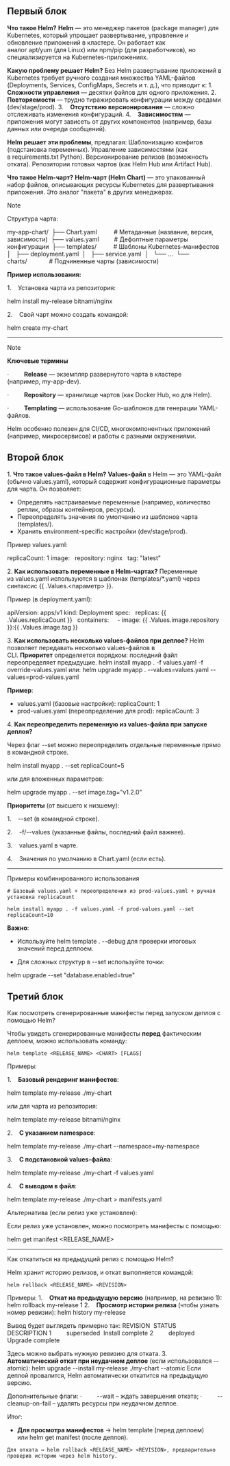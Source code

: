 ## Первый блок

**Что такое Helm?**
**Helm** — это менеджер пакетов (package manager) для Kubernetes, который упрощает развертывание, управление и обновление приложений в кластере. Он работает как аналог apt/yum (для Linux) или npm/pip (для разработчиков), но специализируется на Kubernetes-приложениях.

**Какую проблему решает Helm?**
Без Helm развертывание приложений в Kubernetes требует ручного создания множества YAML-файлов (Deployments, Services, ConfigMaps, Secrets и т. д.), что приводит к:
1.    **Сложности управления** — десятки файлов для одного приложения.
2.    **Повторяемости** — трудно тиражировать конфигурации между средами (dev/stage/prod).
3.    **Отсутствию версионирования** — сложно отслеживать изменения конфигураций.
4.    **Зависимостям** — приложения могут зависеть от других компонентов (например, базы данных или очереди сообщений).

**Helm решает эти проблемы**, предлагая:
    Шаблонизацию конфигов (подстановка переменных).
    Управление зависимостями (как в requirements.txt Python).
    Версионирование релизов (возможность отката).
    Репозитории готовых чартов (как Helm Hub или Artifact Hub).

**Что такое Helm-чарт?**
**Helm-чарт (Helm Chart)** — это упакованный набор файлов, описывающих ресурсы Kubernetes для развертывания приложения. Это аналог "пакета" в других менеджерах.

> [!NOTE]
> Структура чарта:
> 
> my-app-chart/ 
> ├── Chart.yaml          # Метаданные (название, версия, зависимости) 
> ├── values.yaml         # Дефолтные параметры конфигурации 
> ├── templates/          # Шаблоны Kubernetes-манифестов 
> │   ├── deployment.yaml 
> │   ├── service.yaml 
> │   └── ... 
> └── charts/             # Подчиненные чарты (зависимости) 
> 
> **Пример использования:**
> 
> 1.    Установка чарта из репозитория:
> 
> helm install my-release bitnami/nginx
> 
> 2.    Свой чарт можно создать командой:
> 
> helm create my-chart

---

> [!NOTE]
> **Ключевые термины**
> 
> ·         **Release** — экземпляр развернутого чарта в кластере (например, my-app-dev).
> 
> ·         **Repository** — хранилище чартов (как Docker Hub, но для Helm).
> 
> ·         **Templating** — использование Go-шаблонов для генерации YAML-файлов.
> 
> Helm особенно полезен для CI/CD, многокомпонентных приложений (например, микросервисов) и работы с разными окружениями.
## Второй блок

1. **Что такое values-файл в Helm?**
**Values-файл** в Helm — это YAML-файл (обычно values.yaml), который содержит конфигурационные параметры для чарта. Он позволяет:
- Определять настраиваемые переменные (например, количество реплик, образы контейнеров, ресурсы).
- Переопределять значения по умолчанию из шаблонов чарта (templates/).
- Хранить environment-specific настройки (dev/stage/prod).

Пример values.yaml:

replicaCount: 1
image:
  repository: nginx
  tag: "latest"

2. **Как использовать переменные в Helm-чартах?**
Переменные из values.yaml используются в шаблонах (templates/*.yaml) через синтаксис {{ .Values.<параметр> }}.

Пример (в deployment.yaml):

apiVersion: apps/v1
kind: Deployment
spec:
  replicas: {{ .Values.replicaCount }}
  containers:
    - image: {{ .Values.image.repository }}:{{ .Values.image.tag }}

3. **Как использовать несколько values-файлов при деплое?**
Helm позволяет передавать несколько values-файлов в CLI. **Приоритет** определяется порядком: последний файл переопределяет предыдущие.
helm install myapp . -f values.yaml -f override-values.yaml
или:
helm upgrade myapp . --values=values.yaml --values=prod-values.yaml

**Пример**:
- values.yaml (базовые настройки):
replicaCount: 1
- prod-values.yaml (переопределение для prod):
replicaCount: 3

4. **Как переопределить переменную из values-файла при запуске деплоя?**

Через флаг --set можно переопределить отдельные переменные прямо в командной строке.

helm install myapp . --set replicaCount=5

или для вложенных параметров:

helm upgrade myapp . --set image.tag="v1.2.0"

**Приоритеты** (от высшего к низшему):

1.    --set (в командной строке).

2.    -f/--values (указанные файлы, последний файл важнее).

3.    values.yaml в чарте.

4.    Значения по умолчанию в Chart.yaml (если есть).

---

Примеры комбинированного использования

```
# Базовый values.yaml + переопределения из prod-values.yaml + ручная установка replicaCount

helm install myapp . -f values.yaml -f prod-values.yaml --set replicaCount=10
```

**Важно**:

- Используйте helm template . --debug для проверки итоговых значений перед деплоем.

- Для сложных структур в --set используйте точки:

helm upgrade --set "database.enabled=true"

## Третий блок

Как посмотреть сгенерированные манифесты перед запуском деплоя с помощью Helm?

Чтобы увидеть сгенерированные манифесты **перед** фактическим деплоем, можно использовать команду:

```
helm template <RELEASE_NAME> <CHART> [FLAGS]
```

Примеры:

1.    **Базовый рендеринг манифестов**:

helm template my-release ./my-chart

или для чарта из репозитория:

helm template my-release bitnami/nginx

2.    **С указанием namespace**:

helm template my-release ./my-chart --namespace=my-namespace

3.    **С подстановкой values-файла**:

helm template my-release ./my-chart -f values.yaml

4.    **С выводом в файл**:

helm template my-release ./my-chart > manifests.yaml

Альтернатива (если релиз уже установлен):

Если релиз уже установлен, можно посмотреть манифесты с помощью:

helm get manifest <RELEASE_NAME>

---

Как откатиться на предыдущий релиз с помощью Helm?

Helm хранит историю релизов, и откат выполняется командой:
```
helm rollback <RELEASE_NAME> <REVISION>
```
Примеры:
1.    **Откат на предыдущую версию** (например, на ревизию 1):
helm rollback my-release 1
2.    **Просмотр истории релиза** (чтобы узнать номер ревизии):
helm history my-release

Вывод будет выглядеть примерно так:
REVISION  STATUS      DESCRIPTION
1         superseded  Install complete
2         deployed    Upgrade complete

Здесь можно выбрать нужную ревизию для отката.
3.    **Автоматический откат при неудачном деплое** (если использовался --atomic):
helm upgrade --install my-release ./my-chart --atomic
Если деплой провалится, Helm автоматически откатится на предыдущую версию.

Дополнительные флаги:
·         --wait – ждать завершения отката;
·         --cleanup-on-fail – удалять ресурсы при неудачном деплое.

Итог:
- **Для просмотра манифестов** → helm template (перед деплоем) или helm get manifest (после деплоя).
```
Для отката → helm rollback <RELEASE_NAME> <REVISION>, предварительно проверив историю через helm history.
```